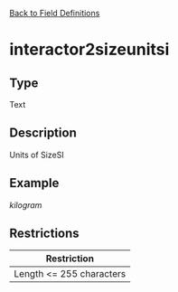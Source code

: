 [Back to Field Definitions](../../field_definition_overview)
# interactor2sizeunitsi

## Type
Text

## Description


Units of SizeSI
## Example
*kilogram*

## Restrictions
| Restriction |
| :---------: |
| Length <= 255 characters |

